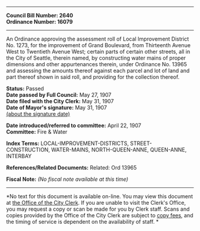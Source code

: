 * * * * *  
  
**Council Bill Number: [](#h0)[](#h2)2640**   
**Ordinance Number: 16079**  
  
* * * * *  
  
An Ordinance approving the assessment roll of Local Improvement District No. 1273, for the improvement of Grand Boulevard, from Thirteenth Avenue West to Twentieth Avenue West; certain parts of certain other streets, all in the City of Seattle, therein named, by constructing water mains of proper dimensions and other appurtenances therein, under Ordinance No. 13965 and assessing the amounts thereof against each parcel and lot of land and part thereof shown in said roll, and providing for the collection thereof.  
  
**Status:** Passed   
**Date passed by Full Council:** May 27, 1907   
**Date filed with the City Clerk:** May 31, 1907   
**Date of Mayor's signature:** May 31, 1907   
[(about the signature date)](/~public/approvaldate.htm)   
  
  
**Date introduced/referred to committee:** April 22, 1907   
**Committee:** Fire & Water   
  
**Index Terms:** LOCAL-IMPROVEMENT-DISTRICTS, STREET-CONSTRUCTION, WATER-MAINS, NORTH-QUEEN-ANNE, QUEEN-ANNE, INTERBAY  
  
**References/Related Documents:** Related: Ord 13965  
  
**Fiscal Note:** *(No fiscal note available at this time)*  
  
* * * * *  
  
*No text for this document is available on-line. You may view this document at [the Office of the City Clerk](http://www.seattle.gov/leg/clerk/contactUs.htm). If you are unable to visit the Clerk's Office, you may request a copy or scan be made for you by Clerk staff. Scans and copies provided by the Office of the City Clerk are subject to [copy fees](http://clerk.seattle.gov/~public/clerkfees.htm), and the timing of service is dependent on the availability of staff. *  
  
  
